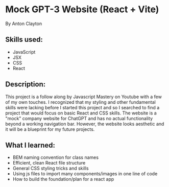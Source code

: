 # Mock GPT-3 Website (React + Vite)

By Anton Clayton

## Skills used:
- JavaScript
- JSX
- CSS
- React

## Description:
This project is a follow along by Javascript Mastery on Youtube with a few of my own touches. I recognized that my styling and other fundamental skills were lacking before I started this project and so I searched to find a project that would focus on basic React and CSS skills. The website is a "mock" company website for ChatGPT and has no actual functionality beyond a working navigation bar. However, the website looks aesthetic and it will be a blueprint for my future projects.

## What I learned:
- BEM naming convention for class names
- Efficient, clean React file structure
- General CSS styling tricks and skills
- Using js files to import many components/images in one line of code
- How to build the foundation/plan for a react app
